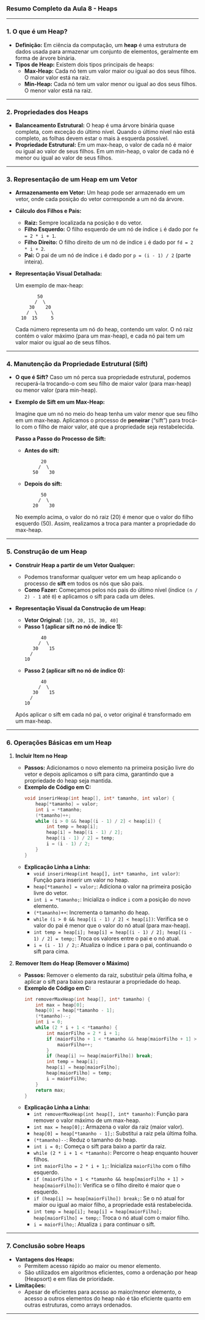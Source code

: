 ### **Resumo Completo da Aula 8 - Heaps**

---

### **1. O que é um Heap?**

- **Definição:** Em ciência da computação, um **heap** é uma estrutura de dados usada para armazenar um conjunto de elementos, geralmente em forma de árvore binária.
- **Tipos de Heap:** Existem dois tipos principais de heaps:
  - **Max-Heap:** Cada nó tem um valor maior ou igual ao dos seus filhos. O maior valor está na raiz.
  - **Min-Heap:** Cada nó tem um valor menor ou igual ao dos seus filhos. O menor valor está na raiz.

---

### **2. Propriedades dos Heaps**

- **Balanceamento Estrutural:** O heap é uma árvore binária quase completa, com exceção do último nível. Quando o último nível não está completo, as folhas devem estar o mais à esquerda possível.
- **Propriedade Estrutural:** Em um max-heap, o valor de cada nó é maior ou igual ao valor de seus filhos. Em um min-heap, o valor de cada nó é menor ou igual ao valor de seus filhos.

---

### **3. Representação de um Heap em um Vetor**

- **Armazenamento em Vetor:** Um heap pode ser armazenado em um vetor, onde cada posição do vetor corresponde a um nó da árvore.
- **Cálculo dos Filhos e Pais:**
  - **Raiz:** Sempre localizada na posição `0` do vetor.
  - **Filho Esquerdo:** O filho esquerdo de um nó de índice `i` é dado por `fe = 2 * i + 1`.
  - **Filho Direito:** O filho direito de um nó de índice `i` é dado por `fd = 2 * i + 2`.
  - **Pai:** O pai de um nó de índice `i` é dado por `p = (i - 1) / 2` (parte inteira).

- **Representação Visual Detalhada:**

  Um exemplo de max-heap:
  
  ```
          50
         /  \
       30    20
      /  \     \
    10  15     5
  ```
  Cada número representa um nó do heap, contendo um valor. O nó raiz contém o valor máximo (para um max-heap), e cada nó pai tem um valor maior ou igual ao de seus filhos.

---

### **4. Manutenção da Propriedade Estrutural (Sift)**

- **O que é Sift?** Caso um nó perca sua propriedade estrutural, podemos recuperá-la trocando-o com seu filho de maior valor (para max-heap) ou menor valor (para min-heap).

- **Exemplo de Sift em um Max-Heap:**

  Imagine que um nó no meio do heap tenha um valor menor que seu filho em um max-heap. Aplicamos o processo de **peneirar** (“sift”) para trocá-lo com o filho de maior valor, até que a propriedade seja restabelecida.

  **Passo a Passo do Processo de Sift:**
  
  - **Antes do sift:**
    ```
          20
         /  \
       50    30
    ```

  - **Depois do sift:**
    ```
          50
         /  \
       20    30
    ```
  No exemplo acima, o valor do nó raiz (20) é menor que o valor do filho esquerdo (50). Assim, realizamos a troca para manter a propriedade do max-heap.

---

### **5. Construção de um Heap**

- **Construir Heap a partir de um Vetor Qualquer:**
  - Podemos transformar qualquer vetor em um heap aplicando o processo de **sift** em todos os nós que são pais.
  - **Como Fazer:** Começamos pelos nós pais do último nível (índice `(n / 2) - 1` até `0`) e aplicamos o sift para cada um deles.

- **Representação Visual da Construção de um Heap:**

  - **Vetor Original:** `[10, 20, 15, 30, 40]`
  - **Passo 1 (aplicar sift no nó de índice 1):**
    ```
          40
         /  \
       30    15
      /
    10
    ```
  - **Passo 2 (aplicar sift no nó de índice 0):**
    ```
          40
         /  \
       30    15
      /
    10
    ```
  Após aplicar o sift em cada nó pai, o vetor original é transformado em um max-heap.

---

### **6. Operações Básicas em um Heap**

1. **Incluir Item no Heap**
   - **Passos:** Adicionamos o novo elemento na primeira posição livre do vetor e depois aplicamos o sift para cima, garantindo que a propriedade do heap seja mantida.
   - **Exemplo de Código em C:**
     ```c
     void inserirHeap(int heap[], int* tamanho, int valor) {
         heap[*tamanho] = valor;
         int i = *tamanho;
         (*tamanho)++;
         while (i > 0 && heap[(i - 1) / 2] < heap[i]) {
             int temp = heap[i];
             heap[i] = heap[(i - 1) / 2];
             heap[(i - 1) / 2] = temp;
             i = (i - 1) / 2;
         }
     }
     ```
   - **Explicação Linha a Linha:**
     - `void inserirHeap(int heap[], int* tamanho, int valor)`: Função para inserir um valor no heap.
     - `heap[*tamanho] = valor;`: Adiciona o valor na primeira posição livre do vetor.
     - `int i = *tamanho;`: Inicializa o índice `i` com a posição do novo elemento.
     - `(*tamanho)++`: Incrementa o tamanho do heap.
     - `while (i > 0 && heap[(i - 1) / 2] < heap[i])`: Verifica se o valor do pai é menor que o valor do nó atual (para max-heap).
     - `int temp = heap[i]; heap[i] = heap[(i - 1) / 2]; heap[(i - 1) / 2] = temp;`: Troca os valores entre o pai e o nó atual.
     - `i = (i - 1) / 2;`: Atualiza o índice `i` para o pai, continuando o sift para cima.

2. **Remover Item do Heap (Remover o Máximo)**
   - **Passos:** Remover o elemento da raiz, substituir pela última folha, e aplicar o sift para baixo para restaurar a propriedade do heap.
   - **Exemplo de Código em C:**
     ```c
     int removerMaxHeap(int heap[], int* tamanho) {
         int max = heap[0];
         heap[0] = heap[*tamanho - 1];
         (*tamanho)--;
         int i = 0;
         while (2 * i + 1 < *tamanho) {
             int maiorFilho = 2 * i + 1;
             if (maiorFilho + 1 < *tamanho && heap[maiorFilho + 1] > heap[maiorFilho]) {
                 maiorFilho++;
             }
             if (heap[i] >= heap[maiorFilho]) break;
             int temp = heap[i];
             heap[i] = heap[maiorFilho];
             heap[maiorFilho] = temp;
             i = maiorFilho;
         }
         return max;
     }
     ```
   - **Explicação Linha a Linha:**
     - `int removerMaxHeap(int heap[], int* tamanho)`: Função para remover o valor máximo de um max-heap.
     - `int max = heap[0];`: Armazena o valor da raiz (maior valor).
     - `heap[0] = heap[*tamanho - 1];`: Substitui a raiz pela última folha.
     - `(*tamanho)--`: Reduz o tamanho do heap.
     - `int i = 0;`: Começa o sift para baixo a partir da raiz.
     - `while (2 * i + 1 < *tamanho)`: Percorre o heap enquanto houver filhos.
     - `int maiorFilho = 2 * i + 1;`: Inicializa `maiorFilho` com o filho esquerdo.
     - `if (maiorFilho + 1 < *tamanho && heap[maiorFilho + 1] > heap[maiorFilho])`: Verifica se o filho direito é maior que o esquerdo.
     - `if (heap[i] >= heap[maiorFilho]) break;`: Se o nó atual for maior ou igual ao maior filho, a propriedade está restabelecida.
     - `int temp = heap[i]; heap[i] = heap[maiorFilho]; heap[maiorFilho] = temp;`: Troca o nó atual com o maior filho.
     - `i = maiorFilho;`: Atualiza `i` para continuar o sift.

---

### **7. Conclusão sobre Heaps**

- **Vantagens dos Heaps:**
  - Permitem acesso rápido ao maior ou menor elemento.
  - São utilizados em algoritmos eficientes, como a ordenação por heap (Heapsort) e em filas de prioridade.
- **Limitações:**
  - Apesar de eficientes para acesso ao maior/menor elemento, o acesso a outros elementos do heap não é tão eficiente quanto em outras estruturas, como arrays ordenados.

---

